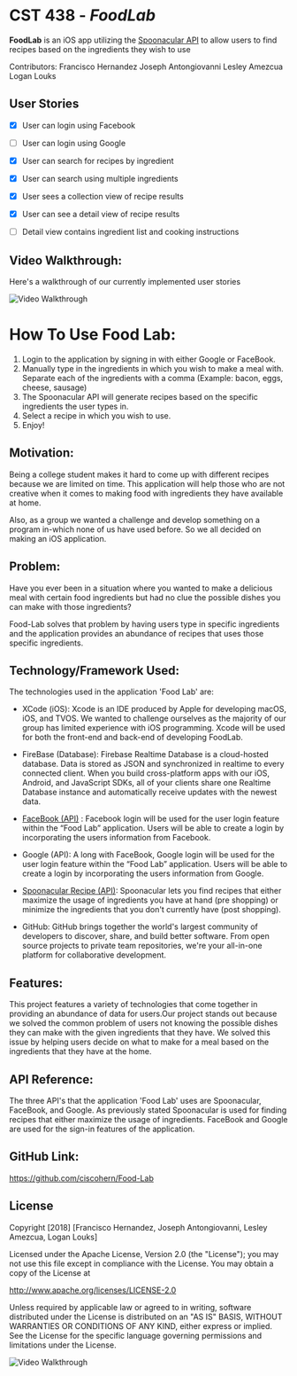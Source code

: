 # CST 438 - *FoodLab*

**FoodLab** is an iOS app utilizing the [Spoonacular API](https://market.mashape.com/spoonacular/recipe-food-nutrition) to allow users to find recipes based on the ingredients they wish to use

Contributors:
Francisco Hernandez
Joseph Antongiovanni
Lesley Amezcua
Logan Louks

## User Stories

- [x] User can login using Facebook
- [ ] User can login using Google
- [x] User can search for recipes by ingredient 
- [x] User can search using multiple ingredients
- [x] User sees a collection view of recipe results
- [x] User can see a detail view of recipe results
- [ ] Detail view contains ingredient list and cooking instructions


## Video Walkthrough:

Here's a walkthrough of our currently implemented user stories

<img src='https://i.imgur.com/rewxSiQ.gif' title='Video Walkthrough' width='' alt='Video Walkthrough' />

# How To Use Food Lab:

1. Login to the application by signing in with either Google or FaceBook.
2. Manually type in the ingredients in which you wish to make a meal with. Separate each of the ingredients with a comma  (Example: bacon, eggs, cheese, sausage)
3. The Spoonacular API will generate recipes based on the specific ingredients the user types in.
4. Select a recipe in which you wish to use.
5. Enjoy!

## Motivation:

Being a college student makes it hard to come up with different recipes because we are limited on time. This application will help those who are not creative when it comes to making food with ingredients they have available at home.

Also, as a group we wanted a challenge and develop something on a program in-which none of us have used before. So we all decided on making an iOS application.


## Problem:

Have you ever been in a situation where you wanted to make a delicious meal with certain food ingredients but had no clue the possible dishes you can make with those ingredients?

Food-Lab solves that problem by having users type in specific ingredients and the application provides an abundance of recipes that uses those specific ingredients.


## Technology/Framework Used:

The technologies used in the application 'Food Lab' are:

- XCode (iOS): Xcode is an IDE produced by Apple for developing macOS, iOS, and TVOS. We wanted to challenge ourselves as the majority of our group has limited experience with iOS programming. Xcode will be used for both the front-end and back-end of developing FoodLab.

- FireBase (Database): Firebase Realtime Database is a cloud-hosted database. Data is stored as JSON and synchronized in realtime to every connected client. When you build cross-platform apps with our iOS, Android, and JavaScript SDKs, all of your clients share one Realtime Database instance and automatically receive updates with the newest data.

- [FaceBook (API)](https://developers.facebook.com/docs/) : Facebook login will be used for the user login feature within the “Food Lab” application. Users will be able to create a login by incorporating the users information from Facebook.

- Google (API): A long with FaceBook, Google login will be used for the user login feature within the “Food Lab” application. Users will be able to create a login by incorporating the users information from Google. 

- [Spoonacular Recipe (API)](https://spoonacular.com/food-api/docs/find-recipes-by-ingredients
): Spoonacular lets you find recipes that either maximize the usage of ingredients you have at hand (pre shopping) or minimize the ingredients that you don't currently have (post shopping).

- GitHub: GitHub brings together the world's largest community of developers to discover, share, and build better software. From open source projects to private team repositories, we're your all-in-one platform for collaborative development.


## Features:

This project features a variety of technologies that come together in providing an abundance of data for users.Our project stands out because we solved the common problem of users not knowing the possible dishes they can make with the given ingredients that they have. We solved this issue by helping users decide on what to make for a meal based on the ingredients that they have at the home.  


## API Reference:

The three API's that the application 'Food Lab' uses are Spoonacular, FaceBook, and Google. As previously stated Spoonacular is used for finding recipes that either maximize the usage of ingredients. FaceBook and Google are used for the sign-in features of the application.

## GitHub Link:
https://github.com/ciscohern/Food-Lab

## License

Copyright [2018] [Francisco Hernandez, Joseph Antongiovanni, Lesley Amezcua, Logan Louks]

Licensed under the Apache License, Version 2.0 (the "License");
you may not use this file except in compliance with the License.
You may obtain a copy of the License at

http://www.apache.org/licenses/LICENSE-2.0

Unless required by applicable law or agreed to in writing, software
distributed under the License is distributed on an "AS IS" BASIS,
WITHOUT WARRANTIES OR CONDITIONS OF ANY KIND, either express or implied.
See the License for the specific language governing permissions and
limitations under the License.


<img src='https://i.imgur.com/rewxSiQ.gif' title='Video Walkthrough' width='' alt='Video Walkthrough' />
